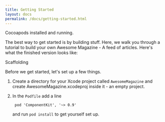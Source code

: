 ```yaml
---
title: Getting Started
layout: docs
permalink: /docs/getting-started.html
---
```


<div class="note>
  This guide assumes you have <a href="http://cocoapods.org/" alt="CocoaPods">Cocoapods</a> installed and running.
</div>

The best way to get started is by building stuff. Here, we walk you through a tutorial to build your own Awesome Magazine - A feed of articles. Here's what the finished version looks like:

Scaffolding

Before we get started, let's set up a few things.

1. Create a directory for your Xcode project called `AwesomeMagazine` and create AwesomeMagazine.xcodeproj inside it - an empty project.
2. In the `Podfile` add a line

        pod 'ComponentKit', '~> 0.9'

    and run `pod install` to get yourself set up.

